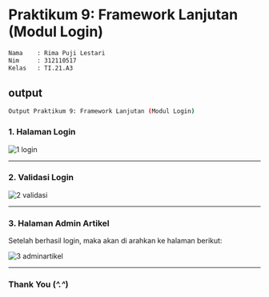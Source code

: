 # Praktikum 9: Framework Lanjutan (Modul Login)

```bash
Nama    : Rima Puji Lestari
Nim     : 312110517
Kelas   : TI.21.A3
```

## output

```bash
Output Praktikum 9: Framework Lanjutan (Modul Login)
```

### 1. Halaman Login

![1 login](https://github.com/rimapuji/praktikum9_pweb2/assets/118242692/7876481c-639e-429b-bfaa-fa796ab0001f)
<hr>

### 2. Validasi Login

![2 validasi](https://github.com/rimapuji/praktikum9_pweb2/assets/118242692/affbe559-12d7-425a-9550-a5365ce76112)
<hr>

### 3. Halaman Admin Artikel
Setelah berhasil login, maka akan di arahkan ke halaman berikut:

![3 adminartikel](https://github.com/rimapuji/praktikum9_pweb2/assets/118242692/a13e2a52-460c-41de-845d-883c8bbf9c6d)
<hr>

### Thank You (*^.^*)
